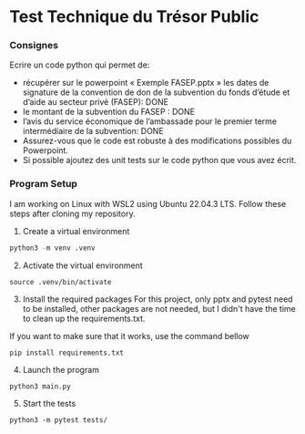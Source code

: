 # Test Technique du Trésor Public

### Consignes

Ecrire un code python qui permet de:
* récupérer sur le powerpoint « Exemple FASEP.pptx » les dates de signature de la convention de don de la subvention du fonds d’étude et d’aide au secteur privé (FASEP): DONE
* le montant de la subvention du FASEP : DONE   
* l’avis du service économique de l’ambassade pour le premier terme intermédiaire de la subvention: DONE
* Assurez-vous que le code est robuste à des modifications possibles du Powerpoint.
* Si possible ajoutez des unit tests sur le code python que vous avez écrit.

### Program Setup
I am working on Linux with WSL2 using Ubuntu 22.04.3 LTS.
Follow these steps after cloning my repository.

1. Create a virtual environment
```python
python3 -m venv .venv
```
2. Activate the virtual environment
```
source .venv/bin/activate
```
3. Install the required packages
For this project, only pptx and pytest need to be installed, other packages are not needed, but I didn't have the time to clean up the requirements.txt.

If you want to make sure that it works, use the command bellow

```
pip install requirements.txt
```
4. Launch the program
```
python3 main.py
```

5. Start the tests
```
python3 -m pytest tests/
```

